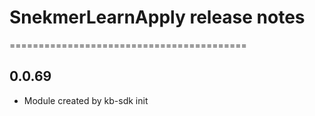 # SnekmerLearnApply release notes
=========================================

0.0.69
-----
* Module created by kb-sdk init
